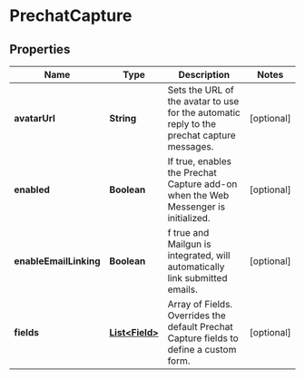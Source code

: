 

# PrechatCapture

## Properties

Name | Type | Description | Notes
------------ | ------------- | ------------- | -------------
**avatarUrl** | **String** | Sets the URL of the avatar to use for the automatic reply to the prechat capture messages. |  [optional]
**enabled** | **Boolean** | If true, enables the Prechat Capture add-on when the Web Messenger is initialized. |  [optional]
**enableEmailLinking** | **Boolean** | f true and Mailgun is integrated, will automatically link submitted emails. |  [optional]
**fields** | [**List&lt;Field&gt;**](Field.md) | Array of Fields. Overrides the default Prechat Capture fields to define a custom form. |  [optional]



